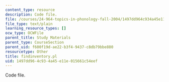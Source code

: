 ```yaml
---
content_type: resource
description: Code file.
file: /courses/24-964-topics-in-phonology-fall-2004/1497dd964c934a45e11e015661c54eef_findinventory.pl
file_type: text/plain
learning_resource_types: []
ocw_type: OCWFile
parent_title: Study Materials
parent_type: CourseSection
parent_uid: f600f19d-ae22-b3f4-9437-c8db79bbe880
resourcetype: Other
title: findinventory.pl
uid: 1497dd96-4c93-4a45-e11e-015661c54eef
---
```

Code file.